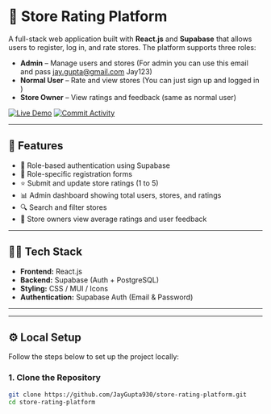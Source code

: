 # 🏬 Store Rating Platform

A full-stack web application built with **React.js** and **Supabase** that allows users to register, log in, and rate stores. The platform supports three roles:

- **Admin** – Manage users and stores (For admin you can use this email and pass jay.gupta@gmail.com Jay123)
- **Normal User** – Rate and view stores (You can just sign up and logged in )
- **Store Owner** – View ratings and feedback (same as normal user)

[![Live Demo](https://img.shields.io/badge/🌐-Live%20Demo-1e90ff?style=for-the-badge&labelColor=black)](https://store-rating930.web.app/)
[![Commit Activity](https://img.shields.io/github/commit-activity/t/JayGupta930/store_rating?style=for-the-badge&color=black)](https://github.com/JayGupta930/store_rating/commits)

---

## 🚀 Features

- 🔐 Role-based authentication using Supabase
- 📝 Role-specific registration forms
- ⭐ Submit and update store ratings (1 to 5)
- 📊 Admin dashboard showing total users, stores, and ratings
- 🔍 Search and filter stores
- 🧾 Store owners view average ratings and user feedback

---

## 🧑‍💻 Tech Stack

- **Frontend:** React.js
- **Backend:** Supabase (Auth + PostgreSQL)
- **Styling:** CSS / MUI / Icons
- **Authentication:** Supabase Auth (Email & Password)

---

---

## ⚙️ Local Setup

Follow the steps below to set up the project locally:

### 1. Clone the Repository

```bash
git clone https://github.com/JayGupta930/store-rating-platform.git
cd store-rating-platform


